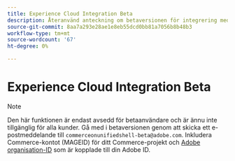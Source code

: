 ```yaml
---
title: Experience Cloud Integration Beta
description: Återanvänd anteckning om betaversionen för integrering med Experience Cloud
source-git-commit: 8aa7a293e28ae1e8eb55dcd0bb81a7056b8b48b3
workflow-type: tm+mt
source-wordcount: '67'
ht-degree: 0%

---
```


# Experience Cloud Integration Beta

>[!NOTE]
>
>Den här funktionen är endast avsedd för betaanvändare och är ännu inte tillgänglig för alla kunder. Gå med i betaversionen genom att skicka ett e-postmeddelande till `commerceonunifiedshell-beta@adobe.com`. Inkludera Commerce-kontot (MAGEID) för ditt Commerce-projekt och [Adobe organisation-ID](https://experienceleague.adobe.com/docs/core-services/interface/administration/organizations.html) som är kopplade till din Adobe ID.
